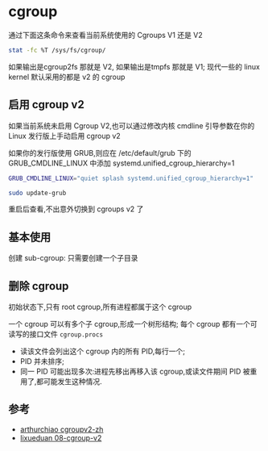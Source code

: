 
# cgroup

通过下面这条命令来查看当前系统使用的 Cgroups V1 还是 V2

```bash
stat -fc %T /sys/fs/cgroup/
```

如果输出是cgroup2fs 那就是 V2, 如果输出是tmpfs 那就是 V1; 现代一些的 linux kernel 默认采用的都是 v2 的 cgroup

## 启用 cgroup v2

如果当前系统未启用 Cgroup V2,也可以通过修改内核 cmdline 引导参数在你的 Linux 发行版上手动启用 cgroup v2

如果你的发行版使用 GRUB,则应在 /etc/default/grub 下的 GRUB_CMDLINE_LINUX 中添加 systemd.unified_cgroup_hierarchy=1

```bash
GRUB_CMDLINE_LINUX="quiet splash systemd.unified_cgroup_hierarchy=1"
```

```bash
sudo update-grub
```

重启后查看,不出意外切换到 cgroups v2 了

## 基本使用

创建 sub-cgroup: 只需要创建一个子目录

## 删除 cgroup

初始状态下,只有 root cgroup,所有进程都属于这个 cgroup

一个 cgroup 可以有多个子 cgroup,形成一个树形结构; 每个 cgroup 都有一个可读写的接口文件 `cgroup.procs`

- 读该文件会列出这个 cgroup 内的所有 PID,每行一个;
- PID 并未排序;
- 同一 PID 可能出现多次:进程先移出再移入该 cgroup,或读文件期间 PID 被重用了,都可能发生这种情况.

## 参考

- [arthurchiao cgroupv2-zh](https://arthurchiao.art/blog/cgroupv2-zh/)
- [lixueduan 08-cgroup-v2](https://www.lixueduan.com/posts/linux/08-cgroup-v2/)